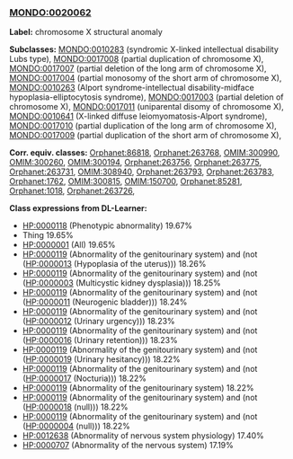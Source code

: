 
### [MONDO:0020062](http://purl.obolibrary.org/obo/MONDO_0020062)
**Label:** chromosome X structural anomaly

**Subclasses:** [MONDO:0010283](http://purl.obolibrary.org/obo/MONDO_0010283) (syndromic X-linked intellectual disability Lubs type), [MONDO:0017008](http://purl.obolibrary.org/obo/MONDO_0017008) (partial duplication of chromosome X), [MONDO:0017007](http://purl.obolibrary.org/obo/MONDO_0017007) (partial deletion of the long arm of chromosome X), [MONDO:0017004](http://purl.obolibrary.org/obo/MONDO_0017004) (partial monosomy of the short arm of chromosome X), [MONDO:0010263](http://purl.obolibrary.org/obo/MONDO_0010263) (Alport syndrome-intellectual disability-midface hypoplasia-elliptocytosis syndrome), [MONDO:0017003](http://purl.obolibrary.org/obo/MONDO_0017003) (partial deletion of chromosome X), [MONDO:0017011](http://purl.obolibrary.org/obo/MONDO_0017011) (uniparental disomy of chromosome X), [MONDO:0010641](http://purl.obolibrary.org/obo/MONDO_0010641) (X-linked diffuse leiomyomatosis-Alport syndrome), [MONDO:0017010](http://purl.obolibrary.org/obo/MONDO_0017010) (partial duplication of the long arm of chromosome X), [MONDO:0017009](http://purl.obolibrary.org/obo/MONDO_0017009) (partial duplication of the short arm of chromosome X), 

**Corr. equiv. classes:** [Orphanet:86818](http://www.orpha.net/ORDO/Orphanet_86818), [Orphanet:263768](http://www.orpha.net/ORDO/Orphanet_263768), [OMIM:300990](http://purl.obolibrary.org/obo/OMIM_300990), [OMIM:300260](http://purl.obolibrary.org/obo/OMIM_300260), [OMIM:300194](http://purl.obolibrary.org/obo/OMIM_300194), [Orphanet:263756](http://www.orpha.net/ORDO/Orphanet_263756), [Orphanet:263775](http://www.orpha.net/ORDO/Orphanet_263775), [Orphanet:263731](http://www.orpha.net/ORDO/Orphanet_263731), [OMIM:308940](http://purl.obolibrary.org/obo/OMIM_308940), [Orphanet:263793](http://www.orpha.net/ORDO/Orphanet_263793), [Orphanet:263783](http://www.orpha.net/ORDO/Orphanet_263783), [Orphanet:1762](http://www.orpha.net/ORDO/Orphanet_1762), [OMIM:300815](http://purl.obolibrary.org/obo/OMIM_300815), [OMIM:150700](http://purl.obolibrary.org/obo/OMIM_150700), [Orphanet:85281](http://www.orpha.net/ORDO/Orphanet_85281), [Orphanet:1018](http://www.orpha.net/ORDO/Orphanet_1018), [Orphanet:263726](http://www.orpha.net/ORDO/Orphanet_263726), 

**Class expressions from DL-Learner:**

- [HP:0000118](http://purl.obolibrary.org/obo/HP_0000118) (Phenotypic abnormality) 19.67%
- Thing 19.65%
- [HP:0000001](http://purl.obolibrary.org/obo/HP_0000001) (All) 19.65%
- [HP:0000119](http://purl.obolibrary.org/obo/HP_0000119) (Abnormality of the genitourinary system) and (not ([HP:0000013](http://purl.obolibrary.org/obo/HP_0000013) (Hypoplasia of the uterus))) 18.26%
- [HP:0000119](http://purl.obolibrary.org/obo/HP_0000119) (Abnormality of the genitourinary system) and (not ([HP:0000003](http://purl.obolibrary.org/obo/HP_0000003) (Multicystic kidney dysplasia))) 18.25%
- [HP:0000119](http://purl.obolibrary.org/obo/HP_0000119) (Abnormality of the genitourinary system) and (not ([HP:0000011](http://purl.obolibrary.org/obo/HP_0000011) (Neurogenic bladder))) 18.24%
- [HP:0000119](http://purl.obolibrary.org/obo/HP_0000119) (Abnormality of the genitourinary system) and (not ([HP:0000012](http://purl.obolibrary.org/obo/HP_0000012) (Urinary urgency))) 18.23%
- [HP:0000119](http://purl.obolibrary.org/obo/HP_0000119) (Abnormality of the genitourinary system) and (not ([HP:0000016](http://purl.obolibrary.org/obo/HP_0000016) (Urinary retention))) 18.23%
- [HP:0000119](http://purl.obolibrary.org/obo/HP_0000119) (Abnormality of the genitourinary system) and (not ([HP:0000019](http://purl.obolibrary.org/obo/HP_0000019) (Urinary hesitancy))) 18.22%
- [HP:0000119](http://purl.obolibrary.org/obo/HP_0000119) (Abnormality of the genitourinary system) and (not ([HP:0000017](http://purl.obolibrary.org/obo/HP_0000017) (Nocturia))) 18.22%
- [HP:0000119](http://purl.obolibrary.org/obo/HP_0000119) (Abnormality of the genitourinary system) 18.22%
- [HP:0000119](http://purl.obolibrary.org/obo/HP_0000119) (Abnormality of the genitourinary system) and (not ([HP:0000018](http://purl.obolibrary.org/obo/HP_0000018) (null))) 18.22%
- [HP:0000119](http://purl.obolibrary.org/obo/HP_0000119) (Abnormality of the genitourinary system) and (not ([HP:0000004](http://purl.obolibrary.org/obo/HP_0000004) (null))) 18.22%
- [HP:0012638](http://purl.obolibrary.org/obo/HP_0012638) (Abnormality of nervous system physiology) 17.40%
- [HP:0000707](http://purl.obolibrary.org/obo/HP_0000707) (Abnormality of the nervous system) 17.19%


